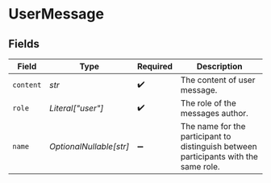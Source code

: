 # UserMessage


## Fields

| Field                                                                                | Type                                                                                 | Required                                                                             | Description                                                                          |
| ------------------------------------------------------------------------------------ | ------------------------------------------------------------------------------------ | ------------------------------------------------------------------------------------ | ------------------------------------------------------------------------------------ |
| `content`                                                                            | *str*                                                                                | :heavy_check_mark:                                                                   | The content of user message.                                                         |
| `role`                                                                               | *Literal["user"]*                                                                    | :heavy_check_mark:                                                                   | The role of the messages author.                                                     |
| `name`                                                                               | *OptionalNullable[str]*                                                              | :heavy_minus_sign:                                                                   | The name for the participant to distinguish between participants with the same role. |